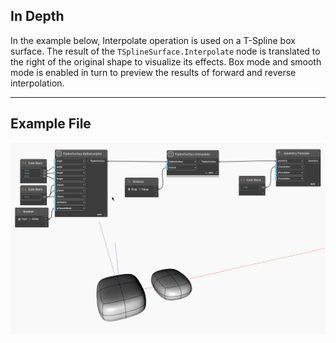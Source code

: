 ## In Depth
In the example below, Interpolate operation is used on a T-Spline box surface. The result of the `TSplineSurface.Interpolate` node is translated to the right of the original shape to visualize its effects. Box mode and smooth mode is enabled in turn to preview the results of forward and reverse interpolation. 
___
## Example File

![TSplineSurface.Interpolate](./Autodesk.DesignScript.Geometry.TSpline.TSplineSurface.Interpolate_img.gif)